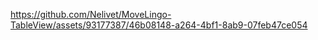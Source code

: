 





https://github.com/Nelivet/MoveLingo-TableView/assets/93177387/46b08148-a264-4bf1-8ab9-07feb47ce054

